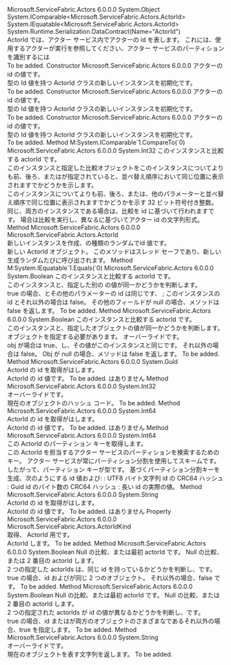 <Type Name="ActorId" FullName="Microsoft.ServiceFabric.Actors.ActorId">
  <TypeSignature Language="C#" Value="public sealed class ActorId : IComparable&lt;Microsoft.ServiceFabric.Actors.ActorId&gt;, IEquatable&lt;Microsoft.ServiceFabric.Actors.ActorId&gt;" />
  <TypeSignature Language="ILAsm" Value=".class public auto ansi sealed beforefieldinit ActorId extends System.Object implements class System.IComparable`1&lt;class Microsoft.ServiceFabric.Actors.ActorId&gt;, class System.IEquatable`1&lt;class Microsoft.ServiceFabric.Actors.ActorId&gt;" />
  <TypeSignature Language="DocId" Value="T:Microsoft.ServiceFabric.Actors.ActorId" />
  <TypeSignature Language="VB.NET" Value="Public NotInheritable Class ActorId&#xA;Implements IComparable(Of ActorId), IEquatable(Of ActorId)" />
  <TypeSignature Language="F#" Value="type ActorId = class&#xA;    interface IEquatable&lt;ActorId&gt;&#xA;    interface IComparable&lt;ActorId&gt;" />
  <AssemblyInfo>
    <AssemblyName>Microsoft.ServiceFabric.Actors</AssemblyName>
    <AssemblyVersion>6.0.0.0</AssemblyVersion>
  </AssemblyInfo>
  <Base>
    <BaseTypeName>System.Object</BaseTypeName>
  </Base>
  <Interfaces>
    <Interface>
      <InterfaceName>System.IComparable&lt;Microsoft.ServiceFabric.Actors.ActorId&gt;</InterfaceName>
    </Interface>
    <Interface>
      <InterfaceName>System.IEquatable&lt;Microsoft.ServiceFabric.Actors.ActorId&gt;</InterfaceName>
    </Interface>
  </Interfaces>
  <Attributes>
    <Attribute>
      <AttributeName>System.Runtime.Serialization.DataContract(Name="ActorId")</AttributeName>
    </Attribute>
  </Attributes>
  <Docs>
    <summary>
            ActorId では、アクター サービス内でアクターの id を表します。 これには、使用するアクターが実行を参照してください、アクター サービスのパーティションを識別するには<see cref="M:Microsoft.ServiceFabric.Actors.ActorId.GetPartitionKey" /></summary>
    <remarks>To be added.</remarks>
  </Docs>
  <Members>
    <Member MemberName=".ctor">
      <MemberSignature Language="C#" Value="public ActorId (Guid id);" />
      <MemberSignature Language="ILAsm" Value=".method public hidebysig specialname rtspecialname instance void .ctor(valuetype System.Guid id) cil managed" />
      <MemberSignature Language="DocId" Value="M:Microsoft.ServiceFabric.Actors.ActorId.#ctor(System.Guid)" />
      <MemberSignature Language="VB.NET" Value="Public Sub New (id As Guid)" />
      <MemberSignature Language="F#" Value="new Microsoft.ServiceFabric.Actors.ActorId : Guid -&gt; Microsoft.ServiceFabric.Actors.ActorId" Usage="new Microsoft.ServiceFabric.Actors.ActorId id" />
      <MemberType>Constructor</MemberType>
      <AssemblyInfo>
        <AssemblyName>Microsoft.ServiceFabric.Actors</AssemblyName>
        <AssemblyVersion>6.0.0.0</AssemblyVersion>
      </AssemblyInfo>
      <Parameters>
        <Parameter Name="id" Type="System.Guid" />
      </Parameters>
      <Docs>
        <param name="id">アクターの id の値です。</param>
        <summary>
            型の Id 値を持つ ActorId クラスの新しいインスタンスを初期化<see cref="T:System.Guid" />です。
            </summary>
        <remarks>To be added.</remarks>
      </Docs>
    </Member>
    <Member MemberName=".ctor">
      <MemberSignature Language="C#" Value="public ActorId (long id);" />
      <MemberSignature Language="ILAsm" Value=".method public hidebysig specialname rtspecialname instance void .ctor(int64 id) cil managed" />
      <MemberSignature Language="DocId" Value="M:Microsoft.ServiceFabric.Actors.ActorId.#ctor(System.Int64)" />
      <MemberSignature Language="VB.NET" Value="Public Sub New (id As Long)" />
      <MemberSignature Language="F#" Value="new Microsoft.ServiceFabric.Actors.ActorId : int64 -&gt; Microsoft.ServiceFabric.Actors.ActorId" Usage="new Microsoft.ServiceFabric.Actors.ActorId id" />
      <MemberType>Constructor</MemberType>
      <AssemblyInfo>
        <AssemblyName>Microsoft.ServiceFabric.Actors</AssemblyName>
        <AssemblyVersion>6.0.0.0</AssemblyVersion>
      </AssemblyInfo>
      <Parameters>
        <Parameter Name="id" Type="System.Int64" />
      </Parameters>
      <Docs>
        <param name="id">アクターの id の値です。</param>
        <summary>
            型の Id 値を持つ ActorId クラスの新しいインスタンスを初期化<see cref="T:System.Int64" />です。
            </summary>
        <remarks>To be added.</remarks>
      </Docs>
    </Member>
    <Member MemberName=".ctor">
      <MemberSignature Language="C#" Value="public ActorId (string id);" />
      <MemberSignature Language="ILAsm" Value=".method public hidebysig specialname rtspecialname instance void .ctor(string id) cil managed" />
      <MemberSignature Language="DocId" Value="M:Microsoft.ServiceFabric.Actors.ActorId.#ctor(System.String)" />
      <MemberSignature Language="VB.NET" Value="Public Sub New (id As String)" />
      <MemberSignature Language="F#" Value="new Microsoft.ServiceFabric.Actors.ActorId : string -&gt; Microsoft.ServiceFabric.Actors.ActorId" Usage="new Microsoft.ServiceFabric.Actors.ActorId id" />
      <MemberType>Constructor</MemberType>
      <AssemblyInfo>
        <AssemblyName>Microsoft.ServiceFabric.Actors</AssemblyName>
        <AssemblyVersion>6.0.0.0</AssemblyVersion>
      </AssemblyInfo>
      <Parameters>
        <Parameter Name="id" Type="System.String" />
      </Parameters>
      <Docs>
        <param name="id">アクターの id の値です。</param>
        <summary>
            型の Id 値を持つ ActorId クラスの新しいインスタンスを初期化<see cref="T:System.String" />です。
            </summary>
        <remarks>To be added.</remarks>
      </Docs>
    </Member>
    <Member MemberName="CompareTo">
      <MemberSignature Language="C#" Value="public int CompareTo (Microsoft.ServiceFabric.Actors.ActorId other);" />
      <MemberSignature Language="ILAsm" Value=".method public hidebysig newslot virtual instance int32 CompareTo(class Microsoft.ServiceFabric.Actors.ActorId other) cil managed" />
      <MemberSignature Language="DocId" Value="M:Microsoft.ServiceFabric.Actors.ActorId.CompareTo(Microsoft.ServiceFabric.Actors.ActorId)" />
      <MemberSignature Language="VB.NET" Value="Public Function CompareTo (other As ActorId) As Integer" />
      <MemberSignature Language="F#" Value="abstract member CompareTo : Microsoft.ServiceFabric.Actors.ActorId -&gt; int&#xA;override this.CompareTo : Microsoft.ServiceFabric.Actors.ActorId -&gt; int" Usage="actorId.CompareTo other" />
      <MemberType>Method</MemberType>
      <Implements>
        <InterfaceMember>M:System.IComparable`1.CompareTo(`0)</InterfaceMember>
      </Implements>
      <AssemblyInfo>
        <AssemblyName>Microsoft.ServiceFabric.Actors</AssemblyName>
        <AssemblyVersion>6.0.0.0</AssemblyVersion>
      </AssemblyInfo>
      <ReturnValue>
        <ReturnType>System.Int32</ReturnType>
      </ReturnValue>
      <Parameters>
        <Parameter Name="other" Type="Microsoft.ServiceFabric.Actors.ActorId" />
      </Parameters>
      <Docs>
        <param name="other">このインスタンスと比較する actorId です。 </param>
        <summary>
            このインスタンスと指定した比較<see cref="T:Microsoft.ServiceFabric.Actors.ActorId" />オブジェクトをこのインスタンスについてよりも前、後ろ、またはが指定されていると、並べ替え順序において同じ位置に表示されますでかどうかを示します。 
            </summary>
        <returns>このインスタンスについてよりも前、後ろ、または、他のパラメーターと並べ替え順序で同じ位置に表示されますでかどうかを示す 32 ビット符号付き整数。</returns>
        <remarks>同じ、両方のインスタンスである場合は、比較を id に基づいて行われます<see cref="T:Microsoft.ServiceFabric.Actors.ActorIdKind" />です。
            場合<see cref="T:Microsoft.ServiceFabric.Actors.ActorIdKind" />は比較を実行し、異なるに基づいてアクター id の文字列形式。</remarks>
      </Docs>
    </Member>
    <Member MemberName="CreateRandom">
      <MemberSignature Language="C#" Value="public static Microsoft.ServiceFabric.Actors.ActorId CreateRandom ();" />
      <MemberSignature Language="ILAsm" Value=".method public static hidebysig class Microsoft.ServiceFabric.Actors.ActorId CreateRandom() cil managed" />
      <MemberSignature Language="DocId" Value="M:Microsoft.ServiceFabric.Actors.ActorId.CreateRandom" />
      <MemberSignature Language="VB.NET" Value="Public Shared Function CreateRandom () As ActorId" />
      <MemberSignature Language="F#" Value="static member CreateRandom : unit -&gt; Microsoft.ServiceFabric.Actors.ActorId" Usage="Microsoft.ServiceFabric.Actors.ActorId.CreateRandom " />
      <MemberType>Method</MemberType>
      <AssemblyInfo>
        <AssemblyName>Microsoft.ServiceFabric.Actors</AssemblyName>
        <AssemblyVersion>6.0.0.0</AssemblyVersion>
      </AssemblyInfo>
      <ReturnValue>
        <ReturnType>Microsoft.ServiceFabric.Actors.ActorId</ReturnType>
      </ReturnValue>
      <Parameters />
      <Docs>
        <summary>
            新しいインスタンスを作成、<see cref="T:Microsoft.ServiceFabric.Actors.ActorId" />の種類の<see cref="F:Microsoft.ServiceFabric.Actors.ActorIdKind.Long" />ランダムで<see cref="T:System.Int64" />id 値です。 
            </summary>
        <returns>新しい ActorId オブジェクト。</returns>
        <remarks>このメソッドはスレッド セーフであり、新しい生成ランダム<see cref="T:Microsoft.ServiceFabric.Actors.ActorId" />たびに呼び出されます。</remarks>
      </Docs>
    </Member>
    <Member MemberName="Equals">
      <MemberSignature Language="C#" Value="public bool Equals (Microsoft.ServiceFabric.Actors.ActorId other);" />
      <MemberSignature Language="ILAsm" Value=".method public hidebysig newslot virtual instance bool Equals(class Microsoft.ServiceFabric.Actors.ActorId other) cil managed" />
      <MemberSignature Language="DocId" Value="M:Microsoft.ServiceFabric.Actors.ActorId.Equals(Microsoft.ServiceFabric.Actors.ActorId)" />
      <MemberSignature Language="VB.NET" Value="Public Function Equals (other As ActorId) As Boolean" />
      <MemberSignature Language="F#" Value="override this.Equals : Microsoft.ServiceFabric.Actors.ActorId -&gt; bool" Usage="actorId.Equals other" />
      <MemberType>Method</MemberType>
      <Implements>
        <InterfaceMember>M:System.IEquatable`1.Equals(`0)</InterfaceMember>
      </Implements>
      <AssemblyInfo>
        <AssemblyName>Microsoft.ServiceFabric.Actors</AssemblyName>
        <AssemblyVersion>6.0.0.0</AssemblyVersion>
      </AssemblyInfo>
      <ReturnValue>
        <ReturnType>System.Boolean</ReturnType>
      </ReturnValue>
      <Parameters>
        <Parameter Name="other" Type="Microsoft.ServiceFabric.Actors.ActorId" />
      </Parameters>
      <Docs>
        <param name="other">このインスタンスと比較する actorId です。 </param>
        <summary>
            このインスタンスと、指定した別の <see cref="T:Microsoft.ServiceFabric.Actors.ActorId" /> の値が同一かどうかを判断します。
            </summary>
        <returns>true の場合、<see cref="T:Microsoft.ServiceFabric.Actors.ActorIdKind" />とその他のパラメーターの id は同じです、 <see cref="T:Microsoft.ServiceFabric.Actors.ActorIdKind" /> ; このインスタンスの id とそれ以外の場合は false。 その他のフィールドが null の場合、メソッドは false を返します。</returns>
        <remarks>To be added.</remarks>
      </Docs>
    </Member>
    <Member MemberName="Equals">
      <MemberSignature Language="C#" Value="public override bool Equals (object obj);" />
      <MemberSignature Language="ILAsm" Value=".method public hidebysig virtual instance bool Equals(object obj) cil managed" />
      <MemberSignature Language="DocId" Value="M:Microsoft.ServiceFabric.Actors.ActorId.Equals(System.Object)" />
      <MemberSignature Language="VB.NET" Value="Public Overrides Function Equals (obj As Object) As Boolean" />
      <MemberSignature Language="F#" Value="override this.Equals : obj -&gt; bool" Usage="actorId.Equals obj" />
      <MemberType>Method</MemberType>
      <AssemblyInfo>
        <AssemblyName>Microsoft.ServiceFabric.Actors</AssemblyName>
        <AssemblyVersion>6.0.0.0</AssemblyVersion>
      </AssemblyInfo>
      <ReturnValue>
        <ReturnType>System.Boolean</ReturnType>
      </ReturnValue>
      <Parameters>
        <Parameter Name="obj" Type="System.Object" />
      </Parameters>
      <Docs>
        <param name="obj">このインスタンスと比較する actorId です。 </param>
        <summary>
            このインスタンスと、指定したオブジェクトの値が同一かどうかを判断します。<see cref="T:Microsoft.ServiceFabric.Actors.ActorId" /> オブジェクトを指定する必要があります。 オーバーライド<see cref="M:System.Object.Equals(System.Object)" />です。
            </summary>
        <returns>obj が場合は true、<see cref="T:Microsoft.ServiceFabric.Actors.ActorId" />し、その値がこのインスタンスと同じです。 それ以外の場合は false。 Obj が null の場合、メソッドは false を返します。</returns>
        <remarks>To be added.</remarks>
      </Docs>
    </Member>
    <Member MemberName="GetGuidId">
      <MemberSignature Language="C#" Value="public Guid GetGuidId ();" />
      <MemberSignature Language="ILAsm" Value=".method public hidebysig instance valuetype System.Guid GetGuidId() cil managed" />
      <MemberSignature Language="DocId" Value="M:Microsoft.ServiceFabric.Actors.ActorId.GetGuidId" />
      <MemberSignature Language="VB.NET" Value="Public Function GetGuidId () As Guid" />
      <MemberSignature Language="F#" Value="member this.GetGuidId : unit -&gt; Guid" Usage="actorId.GetGuidId " />
      <MemberType>Method</MemberType>
      <AssemblyInfo>
        <AssemblyName>Microsoft.ServiceFabric.Actors</AssemblyName>
        <AssemblyVersion>6.0.0.0</AssemblyVersion>
      </AssemblyInfo>
      <ReturnValue>
        <ReturnType>System.Guid</ReturnType>
      </ReturnValue>
      <Parameters />
      <Docs>
        <summary>
            ActorId の id を取得が<see cref="T:Microsoft.ServiceFabric.Actors.ActorIdKind" />は<see cref="F:Microsoft.ServiceFabric.Actors.ActorIdKind.Guid" />します。
            </summary>
        <returns>
          <see cref="T:System.Guid" />ActorId の id 値です。</returns>
        <remarks>To be added.</remarks>
        <exception cref="T:System.InvalidOperationException"><see cref="P:Microsoft.ServiceFabric.Actors.ActorId.Kind" />はありません<see cref="F:Microsoft.ServiceFabric.Actors.ActorIdKind.Guid" /></exception>
      </Docs>
    </Member>
    <Member MemberName="GetHashCode">
      <MemberSignature Language="C#" Value="public override int GetHashCode ();" />
      <MemberSignature Language="ILAsm" Value=".method public hidebysig virtual instance int32 GetHashCode() cil managed" />
      <MemberSignature Language="DocId" Value="M:Microsoft.ServiceFabric.Actors.ActorId.GetHashCode" />
      <MemberSignature Language="VB.NET" Value="Public Overrides Function GetHashCode () As Integer" />
      <MemberSignature Language="F#" Value="override this.GetHashCode : unit -&gt; int" Usage="actorId.GetHashCode " />
      <MemberType>Method</MemberType>
      <AssemblyInfo>
        <AssemblyName>Microsoft.ServiceFabric.Actors</AssemblyName>
        <AssemblyVersion>6.0.0.0</AssemblyVersion>
      </AssemblyInfo>
      <ReturnValue>
        <ReturnType>System.Int32</ReturnType>
      </ReturnValue>
      <Parameters />
      <Docs>
        <summary>
            オーバーライド<see cref="M:System.Object.GetHashCode" />です。
            </summary>
        <returns>現在のオブジェクトのハッシュ コード。</returns>
        <remarks>To be added.</remarks>
      </Docs>
    </Member>
    <Member MemberName="GetLongId">
      <MemberSignature Language="C#" Value="public long GetLongId ();" />
      <MemberSignature Language="ILAsm" Value=".method public hidebysig instance int64 GetLongId() cil managed" />
      <MemberSignature Language="DocId" Value="M:Microsoft.ServiceFabric.Actors.ActorId.GetLongId" />
      <MemberSignature Language="VB.NET" Value="Public Function GetLongId () As Long" />
      <MemberSignature Language="F#" Value="member this.GetLongId : unit -&gt; int64" Usage="actorId.GetLongId " />
      <MemberType>Method</MemberType>
      <AssemblyInfo>
        <AssemblyName>Microsoft.ServiceFabric.Actors</AssemblyName>
        <AssemblyVersion>6.0.0.0</AssemblyVersion>
      </AssemblyInfo>
      <ReturnValue>
        <ReturnType>System.Int64</ReturnType>
      </ReturnValue>
      <Parameters />
      <Docs>
        <summary>
            ActorId の id を取得が<see cref="T:Microsoft.ServiceFabric.Actors.ActorIdKind" />は<see cref="F:Microsoft.ServiceFabric.Actors.ActorIdKind.Long" />します。
            </summary>
        <returns>
          <see cref="T:System.Int64" />ActorId の id 値です。</returns>
        <remarks>To be added.</remarks>
        <exception cref="T:System.InvalidOperationException"><see cref="P:Microsoft.ServiceFabric.Actors.ActorId.Kind" />はありません<see cref="F:Microsoft.ServiceFabric.Actors.ActorIdKind.Long" /></exception>
      </Docs>
    </Member>
    <Member MemberName="GetPartitionKey">
      <MemberSignature Language="C#" Value="public long GetPartitionKey ();" />
      <MemberSignature Language="ILAsm" Value=".method public hidebysig instance int64 GetPartitionKey() cil managed" />
      <MemberSignature Language="DocId" Value="M:Microsoft.ServiceFabric.Actors.ActorId.GetPartitionKey" />
      <MemberSignature Language="VB.NET" Value="Public Function GetPartitionKey () As Long" />
      <MemberSignature Language="F#" Value="member this.GetPartitionKey : unit -&gt; int64" Usage="actorId.GetPartitionKey " />
      <MemberType>Method</MemberType>
      <AssemblyInfo>
        <AssemblyName>Microsoft.ServiceFabric.Actors</AssemblyName>
        <AssemblyVersion>6.0.0.0</AssemblyVersion>
      </AssemblyInfo>
      <ReturnValue>
        <ReturnType>System.Int64</ReturnType>
      </ReturnValue>
      <Parameters />
      <Docs>
        <summary>
            この ActorId のパーティション キーを取得します。
            </summary>
        <returns>この ActorId を担当するアクター サービスのパーティションを検索するためのキー。</returns>
        <remarks>
          <list type="bullet">
            <item>アクター サービスが常にパーティション分割を使用して<see cref="F:System.Fabric.Description.PartitionScheme.UniformInt64Range" />スキームです。 したがって、パーティション キーが<see cref="T:System.Int64" />型です。</item>
            <item>基づくパーティション分割キーを生成、<see cref="T:Microsoft.ServiceFabric.Actors.ActorIdKind" />次のようにする id 値および: <list type="bullet"> <item> <see cref="F:Microsoft.ServiceFabric.Actors.ActorIdKind.String" />: UTF8 バイト文字列 id の CRC64 ハッシュ</item><item> <see cref="F:Microsoft.ServiceFabric.Actors.ActorIdKind.Guid" />: Guid id のバイト数の CRC64 ハッシュ</item><item> <see cref="F:Microsoft.ServiceFabric.Actors.ActorIdKind.Long" />: 長い id の実際の値。</item></list></item>
          </list>
        </remarks>
      </Docs>
    </Member>
    <Member MemberName="GetStringId">
      <MemberSignature Language="C#" Value="public string GetStringId ();" />
      <MemberSignature Language="ILAsm" Value=".method public hidebysig instance string GetStringId() cil managed" />
      <MemberSignature Language="DocId" Value="M:Microsoft.ServiceFabric.Actors.ActorId.GetStringId" />
      <MemberSignature Language="VB.NET" Value="Public Function GetStringId () As String" />
      <MemberSignature Language="F#" Value="member this.GetStringId : unit -&gt; string" Usage="actorId.GetStringId " />
      <MemberType>Method</MemberType>
      <AssemblyInfo>
        <AssemblyName>Microsoft.ServiceFabric.Actors</AssemblyName>
        <AssemblyVersion>6.0.0.0</AssemblyVersion>
      </AssemblyInfo>
      <ReturnValue>
        <ReturnType>System.String</ReturnType>
      </ReturnValue>
      <Parameters />
      <Docs>
        <summary>
            ActorId の id を取得が<see cref="T:Microsoft.ServiceFabric.Actors.ActorIdKind" />は<see cref="F:Microsoft.ServiceFabric.Actors.ActorIdKind.String" />します。
            </summary>
        <returns>
          <see cref="T:System.String" />ActorId の id 値です。</returns>
        <remarks>To be added.</remarks>
        <exception cref="T:System.InvalidOperationException"><see cref="P:Microsoft.ServiceFabric.Actors.ActorId.Kind" />はありません<see cref="F:Microsoft.ServiceFabric.Actors.ActorIdKind.Guid" /></exception>
      </Docs>
    </Member>
    <Member MemberName="Kind">
      <MemberSignature Language="C#" Value="public Microsoft.ServiceFabric.Actors.ActorIdKind Kind { get; }" />
      <MemberSignature Language="ILAsm" Value=".property instance valuetype Microsoft.ServiceFabric.Actors.ActorIdKind Kind" />
      <MemberSignature Language="DocId" Value="P:Microsoft.ServiceFabric.Actors.ActorId.Kind" />
      <MemberSignature Language="VB.NET" Value="Public ReadOnly Property Kind As ActorIdKind" />
      <MemberSignature Language="F#" Value="member this.Kind : Microsoft.ServiceFabric.Actors.ActorIdKind" Usage="Microsoft.ServiceFabric.Actors.ActorId.Kind" />
      <MemberType>Property</MemberType>
      <AssemblyInfo>
        <AssemblyName>Microsoft.ServiceFabric.Actors</AssemblyName>
        <AssemblyVersion>6.0.0.0</AssemblyVersion>
      </AssemblyInfo>
      <ReturnValue>
        <ReturnType>Microsoft.ServiceFabric.Actors.ActorIdKind</ReturnType>
      </ReturnValue>
      <Docs>
        <summary>
            取得、 <see cref="T:Microsoft.ServiceFabric.Actors.ActorIdKind" /> ActorId 用です。
            </summary>
        <value>
          <see cref="T:Microsoft.ServiceFabric.Actors.ActorIdKind" />ActorId します。</value>
        <remarks>To be added.</remarks>
      </Docs>
    </Member>
    <Member MemberName="op_Equality">
      <MemberSignature Language="C#" Value="public static bool operator == (Microsoft.ServiceFabric.Actors.ActorId x, Microsoft.ServiceFabric.Actors.ActorId y);" />
      <MemberSignature Language="ILAsm" Value=".method public static hidebysig specialname bool op_Equality(class Microsoft.ServiceFabric.Actors.ActorId x, class Microsoft.ServiceFabric.Actors.ActorId y) cil managed" />
      <MemberSignature Language="DocId" Value="M:Microsoft.ServiceFabric.Actors.ActorId.op_Equality(Microsoft.ServiceFabric.Actors.ActorId,Microsoft.ServiceFabric.Actors.ActorId)" />
      <MemberSignature Language="VB.NET" Value="Public Shared Operator == (x As ActorId, y As ActorId) As Boolean" />
      <MemberSignature Language="F#" Value="static member ( = ) : Microsoft.ServiceFabric.Actors.ActorId * Microsoft.ServiceFabric.Actors.ActorId -&gt; bool" Usage="x = y" />
      <MemberType>Method</MemberType>
      <AssemblyInfo>
        <AssemblyName>Microsoft.ServiceFabric.Actors</AssemblyName>
        <AssemblyVersion>6.0.0.0</AssemblyVersion>
      </AssemblyInfo>
      <ReturnValue>
        <ReturnType>System.Boolean</ReturnType>
      </ReturnValue>
      <Parameters>
        <Parameter Name="x" Type="Microsoft.ServiceFabric.Actors.ActorId" />
        <Parameter Name="y" Type="Microsoft.ServiceFabric.Actors.ActorId" />
      </Parameters>
      <Docs>
        <param name="x">Null の比較、または最初 actorId です。 </param>
        <param name="y">Null の比較、または 2 番目の actorId します。 </param>
        <summary>
            2 つの指定した actorIds は、同じ id を持っているかどうかを判断し、<see cref="T:Microsoft.ServiceFabric.Actors.ActorIdKind" />です。
            </summary>
        <returns>true の場合、id および<see cref="T:Microsoft.ServiceFabric.Actors.ActorIdKind" />が同じ 2 つのオブジェクト。 それ以外の場合、false です。</returns>
        <remarks>To be added.</remarks>
      </Docs>
    </Member>
    <Member MemberName="op_Inequality">
      <MemberSignature Language="C#" Value="public static bool operator != (Microsoft.ServiceFabric.Actors.ActorId x, Microsoft.ServiceFabric.Actors.ActorId y);" />
      <MemberSignature Language="ILAsm" Value=".method public static hidebysig specialname bool op_Inequality(class Microsoft.ServiceFabric.Actors.ActorId x, class Microsoft.ServiceFabric.Actors.ActorId y) cil managed" />
      <MemberSignature Language="DocId" Value="M:Microsoft.ServiceFabric.Actors.ActorId.op_Inequality(Microsoft.ServiceFabric.Actors.ActorId,Microsoft.ServiceFabric.Actors.ActorId)" />
      <MemberSignature Language="VB.NET" Value="Public Shared Operator != (x As ActorId, y As ActorId) As Boolean" />
      <MemberSignature Language="F#" Value="static member op_Inequality : Microsoft.ServiceFabric.Actors.ActorId * Microsoft.ServiceFabric.Actors.ActorId -&gt; bool" Usage="Microsoft.ServiceFabric.Actors.ActorId.op_Inequality (x, y)" />
      <MemberType>Method</MemberType>
      <AssemblyInfo>
        <AssemblyName>Microsoft.ServiceFabric.Actors</AssemblyName>
        <AssemblyVersion>6.0.0.0</AssemblyVersion>
      </AssemblyInfo>
      <ReturnValue>
        <ReturnType>System.Boolean</ReturnType>
      </ReturnValue>
      <Parameters>
        <Parameter Name="x" Type="Microsoft.ServiceFabric.Actors.ActorId" />
        <Parameter Name="y" Type="Microsoft.ServiceFabric.Actors.ActorId" />
      </Parameters>
      <Docs>
        <param name="x">Null の比較、または最初 actorId です。 </param>
        <param name="y">Null の比較、または 2 番目の actorId します。 </param>
        <summary>
            2 つの指定された actorIds が id の値が異なるかどうかを判断し、<see cref="T:Microsoft.ServiceFabric.Actors.ActorIdKind" />です。
            </summary>
        <returns>true の場合、id または<see cref="T:Microsoft.ServiceFabric.Actors.ActorIdKind" />が両方のオブジェクトのさまざまなであるそれ以外の場合、true を指定します。</returns>
        <remarks>To be added.</remarks>
      </Docs>
    </Member>
    <Member MemberName="ToString">
      <MemberSignature Language="C#" Value="public override string ToString ();" />
      <MemberSignature Language="ILAsm" Value=".method public hidebysig virtual instance string ToString() cil managed" />
      <MemberSignature Language="DocId" Value="M:Microsoft.ServiceFabric.Actors.ActorId.ToString" />
      <MemberSignature Language="VB.NET" Value="Public Overrides Function ToString () As String" />
      <MemberSignature Language="F#" Value="override this.ToString : unit -&gt; string" Usage="actorId.ToString " />
      <MemberType>Method</MemberType>
      <AssemblyInfo>
        <AssemblyName>Microsoft.ServiceFabric.Actors</AssemblyName>
        <AssemblyVersion>6.0.0.0</AssemblyVersion>
      </AssemblyInfo>
      <ReturnValue>
        <ReturnType>System.String</ReturnType>
      </ReturnValue>
      <Parameters />
      <Docs>
        <summary>
            オーバーライド<see cref="M:System.Object.ToString" />です。
            </summary>
        <returns>現在のオブジェクトを表す文字列を返します。</returns>
        <remarks>To be added.</remarks>
      </Docs>
    </Member>
  </Members>
</Type>
